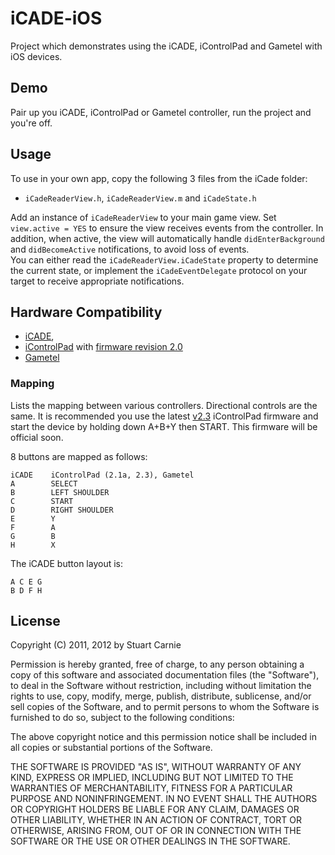 # iCADE-iOS
Project which demonstrates using the iCADE, iControlPad and Gametel with iOS devices.

## Demo
Pair up you iCADE, iControlPad or Gametel controller, run the project and you're off.

## Usage
To use in your own app, copy the following 3 files from the iCade folder:

* `iCadeReaderView.h`, `iCadeReaderView.m` and `iCadeState.h`

Add an instance of `iCadeReaderView` to your main game view.  Set `view.active = YES` to ensure 
the view receives events from the controller.  In addition, when active, the view will 
automatically handle `didEnterBackground` and `didBecomeActive` notifications, to avoid loss of events.  
You can either read the `iCadeReaderView.iCadeState` property to determine the current state, or 
implement the `iCadeEventDelegate` protocol on your target to receive appropriate notifications.

## Hardware Compatibility
* [iCADE](http://www.thinkgeek.com/electronics/retro-gaming/e762/), 
* [iControlPad](http://icontrolpad.com/home) with [firmware revision 2.0](http://icontrolpad.com/support)
* [Gametel](http://gametelcontroller.com/index.php/support/developer)

### Mapping
Lists the mapping between various controllers.  Directional controls are the same.  It is recommended 
you use the latest [v2.3](http://boards.openpandora.org/index.php?/topic/5137-new-icp-test-firmware-v21/page__view__findpost__p__125398) iControlPad firmware and start the device by holding down A+B+Y then START.  This firmware will be official soon.

8 buttons are mapped as follows:

	iCADE    iControlPad (2.1a, 2.3), Gametel
	A        SELECT
	B        LEFT SHOULDER
	C        START
	D        RIGHT SHOULDER
	E        Y
	F        A
	G        B
	H        X
	
The iCADE button layout is:

	A C E G
	B D F H

## License
Copyright (C) 2011, 2012 by Stuart Carnie

Permission is hereby granted, free of charge, to any person obtaining a copy
of this software and associated documentation files (the "Software"), to deal
in the Software without restriction, including without limitation the rights
to use, copy, modify, merge, publish, distribute, sublicense, and/or sell
copies of the Software, and to permit persons to whom the Software is
furnished to do so, subject to the following conditions:

The above copyright notice and this permission notice shall be included in
all copies or substantial portions of the Software.

THE SOFTWARE IS PROVIDED "AS IS", WITHOUT WARRANTY OF ANY KIND, EXPRESS OR
IMPLIED, INCLUDING BUT NOT LIMITED TO THE WARRANTIES OF MERCHANTABILITY,
FITNESS FOR A PARTICULAR PURPOSE AND NONINFRINGEMENT. IN NO EVENT SHALL THE
AUTHORS OR COPYRIGHT HOLDERS BE LIABLE FOR ANY CLAIM, DAMAGES OR OTHER
LIABILITY, WHETHER IN AN ACTION OF CONTRACT, TORT OR OTHERWISE, ARISING FROM,
OUT OF OR IN CONNECTION WITH THE SOFTWARE OR THE USE OR OTHER DEALINGS IN
THE SOFTWARE.


